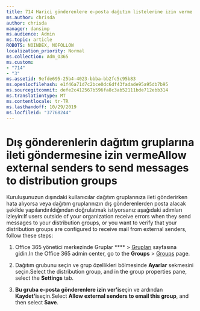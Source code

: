 ```yaml
---
title: 714 Harici gönderenlere e-posta dağıtım listelerine izin verme
ms.author: chrisda
author: chrisda
manager: dansimp
ms.audience: Admin
ms.topic: article
ROBOTS: NOINDEX, NOFOLLOW
localization_priority: Normal
ms.collection: Adm_O365
ms.custom:
- "714"
- "3"
ms.assetid: 9efde695-25b4-4023-bbba-bb2fc5c95b83
ms.openlocfilehash: e1f46a71d7c2bce0dc6df43fadade95a95db7b95
ms.sourcegitcommit: defe2c412567b596fa8c3ab52111bde712ebb314
ms.translationtype: MT
ms.contentlocale: tr-TR
ms.lasthandoff: 10/29/2019
ms.locfileid: "37768244"
---
```

# <a name="allow-external-senders-to-send-messages-to-distribution-groups"></a><span data-ttu-id="c58f7-102">Dış gönderenlerin dağıtım gruplarına ileti göndermesine izin verme</span><span class="sxs-lookup"><span data-stu-id="c58f7-102">Allow external senders to send messages to distribution groups</span></span>

<span data-ttu-id="c58f7-103">Kuruluşunuzun dışındaki kullanıcılar dağıtım gruplarınıza ileti gönderirken hata alıyorsa veya dağıtım gruplarınızın dış gönderenlerden posta alacak şekilde yapılandırıldığından doğrulatmak istiyorsanız aşağıdaki adımları izleyin:</span><span class="sxs-lookup"><span data-stu-id="c58f7-103">If users outside of your organization receive errors when they send messages to your distribution groups, or you want to verify that your distribution groups are configured to receive mail from external senders, follow these steps:</span></span>

1. <span data-ttu-id="c58f7-104">Office 365 yönetici merkezinde Gruplar \*\*\*\* > [Grupları](https://portal.office.com/adminportal/home#/groups) sayfasına gidin.</span><span class="sxs-lookup"><span data-stu-id="c58f7-104">In the Office 365 admin center, go to the **Groups** > [Groups](https://portal.office.com/adminportal/home#/groups) page.</span></span>  

2. <span data-ttu-id="c58f7-105">Dağıtım grubunu seçin ve grup özellikleri bölmesinde **Ayarlar** sekmesini seçin.</span><span class="sxs-lookup"><span data-stu-id="c58f7-105">Select the distribution group, and in the group properties pane, select the **Settings** tab.</span></span>

3. <span data-ttu-id="c58f7-106">**Bu gruba e-posta gönderenlere izin ver'i**seçin ve ardından **Kaydet'i**seçin.</span><span class="sxs-lookup"><span data-stu-id="c58f7-106">Select **Allow external senders to email this group**, and then select **Save**.</span></span>
